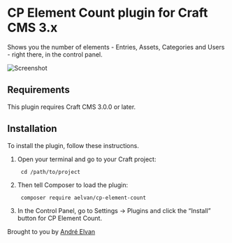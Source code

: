 # CP Element Count plugin for Craft CMS 3.x

Shows you the number of elements - Entries, Assets, Categories and Users - right
there, in the control panel. 

![Screenshot](resources/screenshot.png)

## Requirements

This plugin requires Craft CMS 3.0.0 or later.

## Installation

To install the plugin, follow these instructions.

1. Open your terminal and go to your Craft project:

        cd /path/to/project

2. Then tell Composer to load the plugin:

        composer require aelvan/cp-element-count

3. In the Control Panel, go to Settings → Plugins and click the “Install” button for CP Element Count.

Brought to you by [André Elvan](https://www.vaersaagod.no/)
